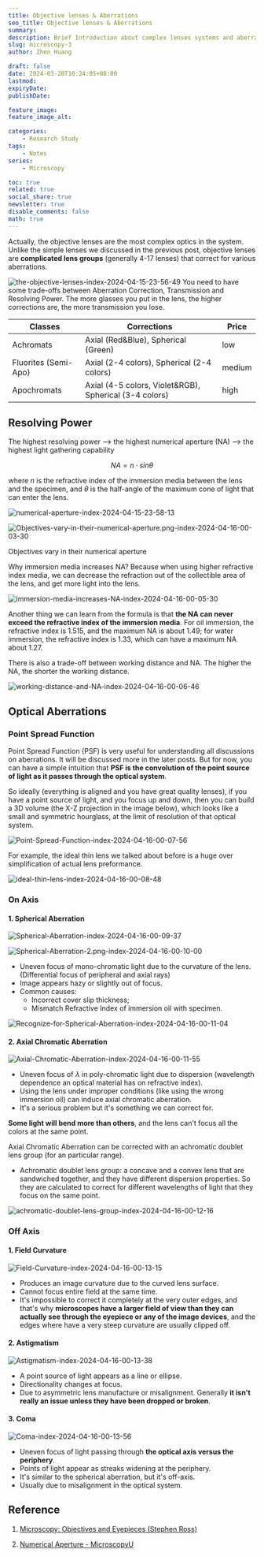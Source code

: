 ```yaml
---
title: Objective lenses & Aberrations
seo_title: Objective lenses & Aberrations
summary: 
description: Brief Introduction about complex lenses systems and aberrations.
slug: microscopy-3
author: Zhen Huang

draft: false
date: 2024-03-28T10:24:05+08:00
lastmod: 
expiryDate: 
publishDate: 

feature_image: 
feature_image_alt: 

categories:
    - Research Study
tags:
    - Notes
series:
    - Microscopy

toc: true
related: true
social_share: true
newsletter: true
disable_comments: false
math: true
---
```


Actually, the objective lenses are the most complex optics in the system. Unlike the simple lenses we discussed in the previous post, objective lenses are **complicated lens groups** (generally 4-17 lenses) that correct for various aberrations.

![the-objective-lenses-index-2024-04-15-23-56-49](https://lfs.zhenhuang.top/images/the-objective-lenses-index-2024-04-15-23-56-49.png#small)
You need to have some trade-offs between Aberration Correction, Transmission and Resolving Power. The more glasses you put in the lens, the higher corrections are, the more transmission you lose.

| Classes | Corrections | Price |
| --- | --- | --- |
| Achromats | Axial (Red&Blue), Spherical (Green) | low |
| Fluorites (Semi-Apo) | Axial (2-4 colors), Spherical (2-4 colors) | medium |
| Apochromats | Axial (4-5 colors, Violet&RGB), Spherical (3-4 colors) | high |

## Resolving Power

The highest resolving power --> the highest numerical aperture (NA) --> the highest light gathering capability

$$ NA = n \cdot sin \theta $$

where $n$ is the refractive index of the immersion media between the lens and the specimen, and $\theta$ is the half-angle of the maximum cone of light that can enter the lens.

![numerical-aperture-index-2024-04-15-23-58-13](https://lfs.zhenhuang.top/images/numerical-aperture-index-2024-04-15-23-58-13.png#small)

![Objectives-vary-in-their-numerical-aperture.png-index-2024-04-16-00-03-30](https://lfs.zhenhuang.top/images/Objectives-vary-in-their-numerical-aperture.png-index-2024-04-16-00-03-30.png#small)

<span class="caption">Objectives vary in their numerical aperture</span>

Why immersion media increases NA? Because when using higher refractive index media, we can decrease the refraction out of the collectible area of the lens, and get more light into the lens.

![immersion-media-increases-NA-index-2024-04-16-00-05-30](https://lfs.zhenhuang.top/images/immersion-media-increases-NA-index-2024-04-16-00-05-30.png#small)

Another thing we can learn from the formula is that **the NA can never exceed the refractive index of the immersion media**. For oil immersion, the refractive index is 1.515, and the maximum NA is about 1.49; for water immersion, the refractive index is 1.33, which can have a maximum NA about 1.27.

There is also a trade-off between working distance and NA. The higher the NA, the shorter the working distance.

![working-distance-and-NA-index-2024-04-16-00-06-46](https://lfs.zhenhuang.top/images/working-distance-and-NA-index-2024-04-16-00-06-46.png#small)

## Optical Aberrations

### Point Spread Function

Point Spread Function (PSF) is very useful for understanding all discussions on aberrations. It will be discussed more in the later posts. But for now, you can have a simple intuition that **PSF is the convolution of the point source of light as it passes through the optical system**.

So ideally (everything is aligned and you have great quality lenses), if you have a point source of light, and you focus up and down, then you can build a 3D volume (the X-Z projection in the image below), which looks like a small and symmetric hourglass, at the limit of resolution of that optical system.

![Point-Spread-Function-index-2024-04-16-00-07-56](https://lfs.zhenhuang.top/images/Point-Spread-Function-index-2024-04-16-00-07-56.png#small)

For example, the ideal thin lens we talked about before is a huge over simplification of actual lens preformance.

![ideal-thin-lens-index-2024-04-16-00-08-48](https://lfs.zhenhuang.top/images/ideal-thin-lens-index-2024-04-16-00-08-48.png#small)

### On Axis

#### 1. Spherical Aberration

![Spherical-Aberration-index-2024-04-16-00-09-37](https://lfs.zhenhuang.top/images/Spherical-Aberration-index-2024-04-16-00-09-37.png#small)

![Spherical-Aberration-2.png-index-2024-04-16-00-10-00](https://lfs.zhenhuang.top/images/Spherical-Aberration-2.png-index-2024-04-16-00-10-00.png#small)

* Uneven focus of mono-chromatic light due to the curvature of the lens. (Differential focus of peripheral and axial rays)
* Image appears hazy or slightly out of focus.
* Common causes:
  * Incorrect cover slip thickness;
  * Mismatch Refractive Index of immersion oil with specimen.

![Recognize-for-Spherical-Aberration-index-2024-04-16-00-11-04](https://lfs.zhenhuang.top/images/Recognize-for-Spherical-Aberration-index-2024-04-16-00-11-04.png#small)

#### 2. Axial Chromatic Aberration

![Axial-Chromatic-Aberration-index-2024-04-16-00-11-55](https://lfs.zhenhuang.top/images/Axial-Chromatic-Aberration-index-2024-04-16-00-11-55.png#small)

* Uneven focus of $\lambda$ in poly-chromatic light due to dispersion (wavelength dependence an optical material has on refractive index).
* Using the lens under improper conditions (like using the wrong immersion oil) can induce axial chromatic aberration.
* It's a serious problem but it's something we can correct for.

**Some light will bend more than others**, and the lens can't focus all the colors at the same point.

Axial Chromatic Aberration can be corrected with an achromatic doublet lens group (for an particular range).

* Achromatic doublet lens group: a concave and a convex lens that are sandwiched together, and they have different dispersion properties. So they are calculated to correct for different wavelengths of light that they focus on the same point.

![achromatic-doublet-lens-group-index-2024-04-16-00-12-16](https://lfs.zhenhuang.top/images/achromatic-doublet-lens-group-index-2024-04-16-00-12-16.png#small)

### Off Axis

#### 1. Field Curvature

![Field-Curvature-index-2024-04-16-00-13-15](https://lfs.zhenhuang.top/images/Field-Curvature-index-2024-04-16-00-13-15.png#small)

* Produces an image curvature due to the curved lens surface.
* Cannot focus entire field at the same time.
* It's impossible to correct it completely at the very outer edges, and that's why **microscopes have a larger field of view than they can actually see through the eyepiece or any of the image devices**, and the edges where have a very steep curvature are usually clipped off.

#### 2. Astigmatism

![Astigmatism-index-2024-04-16-00-13-38](https://lfs.zhenhuang.top/images/Astigmatism-index-2024-04-16-00-13-38.png#small)

* A point source of light appears as a line or ellipse.
* Directionality changes at focus.
* Due to asymmetric lens manufacture or misalignment. Generally **it isn't really an issue unless they have been dropped or broken**.

#### 3. Coma

![Coma-index-2024-04-16-00-13-56](https://lfs.zhenhuang.top/images/Coma-index-2024-04-16-00-13-56.png#small)

* Uneven focus of light passing through **the optical axis versus the periphery**.
* Points of light appear as streaks widening at the periphery.
* It's similar to the spherical aberration, but it's off-axis.
* Usually due to misalignment in the optical system.

## Reference

1. [Microscopy: Objectives and Eyepieces (Stephen Ross)](https://www.youtube.com/watch?v=Y2tn7Prw1GA)

2. [Numerical Aperture - MicroscopyU](https://www.microscopyu.com/microscopy-basics/numerical-aperture)